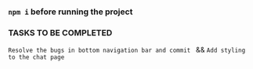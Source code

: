 ### `npm i` before running the project


 ###  TASKS TO BE COMPLETED
``Resolve the bugs in bottom navigation bar and commit ``  &&
`` Add styling to the chat page  ``

